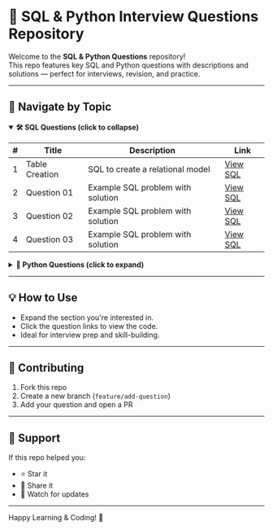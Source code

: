 # 📘 SQL & Python Interview Questions Repository

Welcome to the **SQL & Python Questions** repository!  
This repo features key SQL and Python questions with descriptions and solutions — perfect for interviews, revision, and practice.

---

## 📑 Navigate by Topic

<details open>
  <summary><strong>🛠️ SQL Questions (click to collapse)</strong></summary>

| # | Title            | Description                          | Link                              |
|---|------------------|--------------------------------------|-----------------------------------|
| 1 | Table Creation   | SQL to create a relational model     | [View SQL](https://github.com/Bubu02/Important_SQL_-_Python_Questions/blob/master/SQL/table_creation_table.sql)|
| 2 | Question 01      | Example SQL problem with solution    | [View SQL](https://github.com/Bubu02/Important_SQL_-_Python_Questions/blob/master/SQL/QnA_01.sql)     |
| 3 | Question 02      | Example SQL problem with solution    | [View SQL](https://github.com/Bubu02/Important_SQL_-_Python_Questions/blob/master/SQL/QnA_02.sql)     |
| 4 | Question 03      | Example SQL problem with solution    | [View SQL](https://github.com/Bubu02/Important_SQL_-_Python_Questions/blob/master/SQL/QnA_03.sql)     |

</details>

<details>
  <summary><strong>🐍 Python Questions (click to expand)</strong></summary>

| # | Title        | Description                           | Link                            |
|---|--------------|---------------------------------------|---------------------------------|
| 1 | Question 01  | Python coding question with solution  | [View Python](https://github.com/Bubu02/Important_SQL_-_Python_Questions/blob/master/Python/Validate%20Regular%20Expressions/answer.py) |

</details>

---

## 💡 How to Use

- Expand the section you're interested in.
- Click the question links to view the code.
- Ideal for interview prep and skill-building.

---

## 🤝 Contributing

1. Fork this repo  
2. Create a new branch (`feature/add-question`)  
3. Add your question and open a PR  

---

## 🌟 Support

If this repo helped you:

- ⭐ Star it  
- 🔁 Share it  
- 🔔 Watch for updates  

---

Happy Learning & Coding! 🚀
